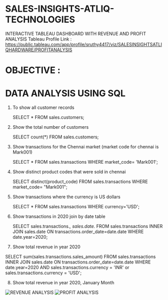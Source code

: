 # SALES-INSIGHTS-ATLIQ-TECHNOLOGIES
INTERACTIVE TABLEAU DASHBOARD WITH REVENUE AND PROFIT ANALYSIS
Tableau Profile Link : https://public.tableau.com/app/profile/sruthy4417/viz/SALESINSIGHTSATLIQHARDWARE/PROFITANALYSIS

# OBJECTIVE :
# DATA ANALYSIS USING SQL

1) To show all customer records

   SELECT * FROM sales.customers;
   
2) Show the total number of customers

   SELECT count(*) FROM sales.customers;

3) Show transactions for the Chennai market (market code for chennai is Mark001)

   SELECT * FROM sales.transactions
   WHERE market_code= 'Mark001';
   
4) Show distinct product codes that were sold in chennai

   SELECT distinct(product_code)
   FROM sales.transactions
   WHERE market_code= "Mark001";

5) Show transactions where the currency is US dollars

   SELECT * FROM sales.transactions
   WHERE currency='USD';

6) Show transactions in 2020 join by date table

   SELECT sales.transactions.*, sales.date.* 
   FROM sales.transactions INNER JOIN sales.date
   ON transactions.order_date=date.date WHERE date.year=2020;

7) Show total revenue in year 2020

  SELECT sum(sales.transactions.sales_amount)
  FROM sales.transactions INNER JOIN sales.date
  ON transactions.order_date=date.date WHERE date.year=2020
  AND sales.transactions.currency = 'INR' or sales.transactions.currency = 'USD';

8) Show total revenue in year 2020, January Month


![REVENUE ANALYSIS](https://github.com/Sruthyuday/SALES-INSIGHTS-ATLIQ-TECHNOLOGIES/assets/142775795/dea948c2-ab77-4f4e-af2a-1bae9f8b3123)
![PROFIT ANALYSIS](https://github.com/Sruthyuday/SALES-INSIGHTS-ATLIQ-TECHNOLOGIES/assets/142775795/92c6758a-730b-4b96-8996-987180c5f78a)
